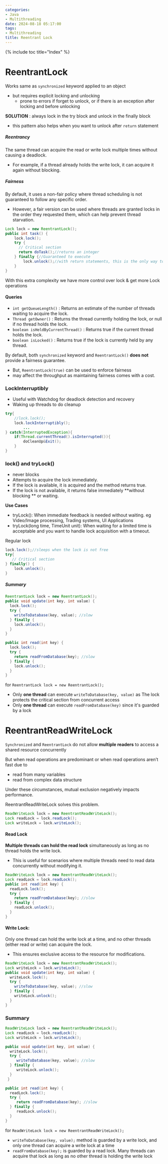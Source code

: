 ```yaml
---
categories:
- Java
- Multithreading
date: 2024-08-18 05:17:00
tags:
- Multithreading
title: Reentrant Lock
---
```


{% include toc title="Index" %}

# ReentrantLock

Works same as `synchronized` keyword applied to an object

- but requires explicit locking and unlocking
    - prone to errors if forget to unlock, or if there is an exception after
      locking and before unlocking

**SOLUTION** : always lock in the try block and unlock in the finally block

- this pattern also helps when you want to unlock after `return` statement

##### Reentrancy

The same thread can acquire the read or write lock multiple times without
causing a deadlock.

- For example, if a thread already holds the write lock, it can acquire it again
  without blocking.

##### Fairness

By default, it uses a non-fair policy where thread scheduling is not guaranteed
to follow any specific order.

- However, a fair version can be used where threads are granted locks in the
  order they requested them, which can help prevent thread starvation.

```java
Lock lock = new ReentrantLock();
public int task() {
    lock.lock();
    try {
      // Critical section
      return doTask();//returns an integer
    } finally {//Guaranteed to execute
        lock.unlock();//with return statements, this is the only way to unlock 
    }
}
```

With this extra complexity we have more control over lock & get more Lock
operations

#### Queries

- `int getQueueLength()` : Returns an estimate of the number of threads waiting
  to acquire the lock.
- `Thread getOwner()` : Returns the thread currently holding the lock, or null
  if no thread holds the lock.
- `boolean isHeldByCurrentThread()` : Returns true if the current thread holds
  the lock.
- `boolean isLocked()` : Returns true if the lock is currently held by any
  thread.

By default,
both `synchronized` keyword and `ReentrantLock()` **does not** provide a
fairness guarantee.

- But, `ReentrantLock(true)` can be used to enforce fairness
- may affect the throughput as maintaining fairness comes with a cost.

### LockInterruptibly

- Useful with Watchdog for deadlock detection and recovery
- Waking up threads to do cleanup

```java
try{
    //lock.lock();
    lock.lockInterruptibly();
        ...
} catch(InterruptedException){
    if(Thread.currentThread().isInterrupted()){
        doCleanUp&Exit();
    }
}
```

### lock() and tryLock()

- never blocks
- Attempts to acquire the lock immediately.
- If the lock is available, it is acquired and the method returns true.
- If the lock is not available, it returns false immediately **without blocking
  ** or waiting.

**Use Cases**

- tryLock(): When immediate feedback is needed without waiting. eg Video/Image
  processing, Trading systems, UI Applications
- tryLock(long time, TimeUnit unit): When waiting for a limited time is
  acceptable and you want to handle lock acquisition with a timeout.

Regular lock

```java
lock.lock();//sleeps when the lock is not free
try{
   // Critical section
} finally() {
    lock.unlock();
}
```

##### Summary

```java
ReentrantLock lock = new ReentrantLock();
public void update(int key, int value) {
  lock.lock();
  try {
    writeToDatabase(key, value); //slow
  } finally {
    lock.unlock();
  }
}

public int read(int key) {
  lock.lock();
  try {
    return readFromDatabase(key); //slow
  } finally {
    lock.unlock();
  }
}
```

for `ReentrantLock lock = new ReentrantLock();`

- Only **one thread** can execute `writeToDatabase(key, value)` as The lock
  protects the critical section from concurrent access
- Only **one thread** can execute `readFromDatabase(key)` since it's guarded by
  a lock

# ReentrantReadWriteLock

`Synchronized` and `ReentrantLock` do not allow **multiple readers** to access a
shared resource concurrently

But when read operations are predominant or when read operations aren’t fast due
to

- read from many variables
- read from complex data structure

Under these circumstances, mutual exclusion negatively impacts performance.

ReentrantReadWriteLock solves this problem.

```java
ReadWriteLock lock = new ReentrantReadWriteLock();
Lock readLock = lock.readLock();
Lock writeLock = lock.writeLock();
```

#### Read Lock

**Multiple threads can hold the read lock** simultaneously as long as no thread
holds the write lock.

- This is useful for scenarios where multiple threads need to read data
  concurrently without modifying it.

```java
ReadWriteLock lock = new ReentrantReadWriteLock();
Lock readLock = lock.readLock();
public int read(int key) {
  readLock.lock();
  try {
    return readFromDatabase(key); //slow
  } finally {
    readLock.unlock();
  }
}
```

#### Write Lock:

Only one thread can hold the write lock at a time, and no other threads (either
read or write) can acquire the lock.

- This ensures exclusive access to the resource for modifications.

```java
ReadWriteLock lock = new ReentrantReadWriteLock();
Lock writeLock = lock.writeLock();
public void update(int key, int value) {
  writeLock.lock();
  try {
    writeToDatabase(key, value); //slow
  } finally {
    writeLock.unlock();
  }
}
```

### Summary

```java
ReadWriteLock lock = new ReentrantReadWriteLock();
Lock readLock = lock.readLock();
Lock writeLock = lock.writeLock();

public void update(int key, int value) {
  writeLock.lock();
  try {
     writeToDatabase(key, value); //slow
  } finally {
     writeLock.unlock();
  }
 }

public int read(int key) {
  readLock.lock();
  try {
     return readFromDatabase(key); //slow
  } finally {
     readLock.unlock();
  }
}
```

for `ReadWriteLock lock = new ReentrantReadWriteLock();`

- `writeToDatabase(key, value);` method is guarded by a write lock, and only one
  thread can acquire a write lock at a time
- `readFromDatabase(key);` is guarded by a read lock. Many threads can acquire
  that lock as long as no other thread is holding the write lock